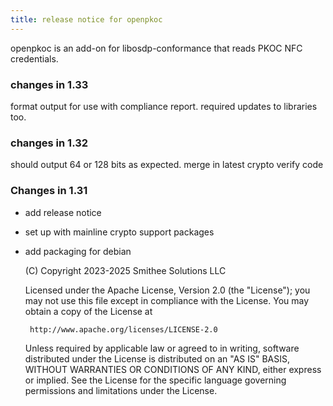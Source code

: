 ```yaml
---
title: release notice for openpkoc
---
```


openpkoc is an add-on for libosdp-conformance that reads PKOC NFC credentials.

### changes in 1.33 ###

format output for use with compliance report.
required updates to libraries too.

### changes in 1.32 ###

should output 64 or 128 bits as expected.
merge in latest crypto verify code

### Changes in 1.31 ###

- add release notice
- set up with mainline crypto support packages
- add packaging for debian

   (C) Copyright 2023-2025 Smithee Solutions LLC

   Licensed under the Apache License, Version 2.0 (the "License");
   you may not use this file except in compliance with the License.
   You may obtain a copy of the License at

       http://www.apache.org/licenses/LICENSE-2.0

   Unless required by applicable law or agreed to in writing, software
   distributed under the License is distributed on an "AS IS" BASIS,
   WITHOUT WARRANTIES OR CONDITIONS OF ANY KIND, either express or implied.
   See the License for the specific language governing permissions and
   limitations under the License.

